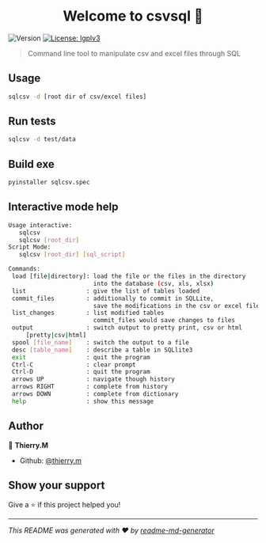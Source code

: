 <h1 align="center">Welcome to csvsql 👋</h1>
<p>
  <img alt="Version" src="https://img.shields.io/badge/version-0.1-blue.svg?cacheSeconds=2592000" />
  <a href="#" target="_blank">
    <img alt="License: lgplv3" src="https://img.shields.io/badge/License-lgplv3-yellow.svg" />
  </a>
</p>

> Command line tool to manipulate csv and excel files through SQL

## Usage

```sh
sqlcsv -d [root dir of csv/excel files]
```

## Run tests

```sh
sqlcsv -d test/data
```

## Build exe

```sh
pyinstaller sqlcsv.spec
```

## Interactive mode help

```sh
Usage interactive: 
   sqlcsv 
   sqlcsv [root_dir]
Script Mode:
   sqlcsv [root_dir] [sql_script]

Commands:
 load [file|directory]: load the file or the files in the directory
                        into the database (csv, xls, xlsx)
 list                 : give the list of tables loaded
 commit_files         : additionally to commit in SQLLite,
                        save the modifications in the csv or excel files
 list_changes         : list modified tables
                        commit_files would save changes to files
 output               : switch output to pretty print, csv or html
     [pretty|csv|html]
 spool [file_name]    : switch the output to a file
 desc [table_name]    : describe a table in SQLlite3
 exit                 : quit the program
 Ctrl-C               : clear prompt
 Ctrl-D               : quit the program
 arrows UP            : navigate though history
 arrows RIGHT         : complete from history
 arrows DOWN          : complete from dictionary
 help                 : show this message
```

## Author

👤 **Thierry.M**

* Github: [@thierry.m](https://github.com/thierry.m)

## Show your support

Give a ⭐️ if this project helped you!

***
_This README was generated with ❤️ by [readme-md-generator](https://github.com/kefranabg/readme-md-generator)_
